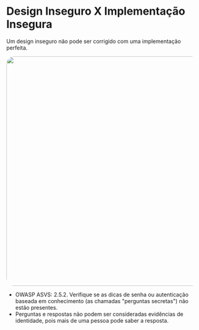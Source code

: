 # Design Inseguro X Implementação Insegura


<span v-click>Um design inseguro não pode ser corrigido com uma implementação perfeita.</span>

<Image v-click src="password-hint.png" style="margin:0 auto;border-radius:20px;width:600px" />

<div v-click style="margin-top:10px">

- OWASP ASVS: 2.5.2. Verifique se as dicas de senha ou autenticação baseada em conhecimento (as chamadas "perguntas secretas") não estão presentes.
- Perguntas e respostas não podem ser consideradas evidências de identidade, pois mais de uma pessoa pode saber a resposta. 
</div>
